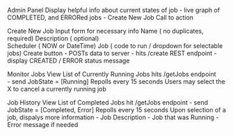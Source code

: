 Admin Panel
    Display helpful info about current states of job
     - live graph of COMPLETED, and ERRORed jobs
     - Create New Job Call to action

Create New Job
    Input form for necessary info
    Name ( no duplicates, required)
    Description ( optional)     
    Scheduler ( NOW or DateTime)
    Job ( code to run / dropdown for selectable jobs)
    Create button 
        - POSTs data to server
        - hits /create REST endpoint
        - display CREATED / ERROR  status message
    
Monitor Jobs
    View List of Currently Running Jobs
    hits /getJobs endpoint  
        - send JobState = [Running]
    Repolls every 15 seconds
    Users may select the X to cancel a currently running job

Job History
    View List of Completed Jobs
    hit /getJobs endpoint
        - send JobState = [Completed, Error]
    Repolls every 15 seconds
    Upon selection of a job, dispalys more information
        - Job Description
        - Job that was Running
        - Error message if needed
